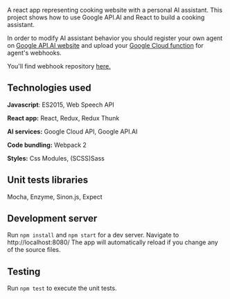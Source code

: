 A react app representing cooking website with a personal AI assistant.
This project shows how to use Google API.AI and React to build a cooking
assistant.

In order to modify AI assistant behavior you should register your own agent on [Google API.AI website](https://api.ai/) and upload your [Google Cloud function](https://cloud.google.com/functions/) for agent's webhooks.

You'll find webhook repository [here.](https://github.com/ainalain/cooking-bot-webhook)

## Technologies used

**Javascript**: ES2015, Web Speech API

**React app:** React, Redux, Redux Thunk

**AI services:** Google Cloud API, Google API.AI

**Code bundling:** Webpack 2

**Styles:** Css Modules, (SCSS)Sass

## Unit tests libraries

Mocha, Enzyme, Sinon.js, Expect

## Development server

Run `npm install` and `npm start` for a dev server.
Navigate to http://localhost:8080/
The app will automatically reload if you change any of the source files.

## Testing

Run `npm test` to execute the unit tests.
